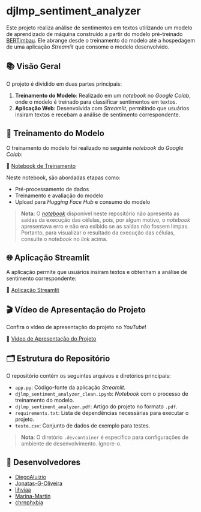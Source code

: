 ﻿# djlmp_sentiment_analyzer

Este projeto realiza análise de sentimentos em textos utilizando um modelo de aprendizado de máquina construído a partir do modelo pré-treinado [BERTimbau](https://huggingface.co/neuralmind/bert-base-portuguese-cased). Ele abrange desde o treinamento do modelo até a hospedagem de uma aplicação *Streamlit* que consome o modelo desenvolvido.

## 📚 Visão Geral

O projeto é dividido em duas partes principais:

1. **Treinamento do Modelo**: Realizado em um *notebook* no *Google Colab*, onde o modelo é treinado para classificar sentimentos em textos.
2. **Aplicação Web**: Desenvolvida com *Streamlit*, permitindo que usuários insiram textos e recebam a análise de sentimento correspondente.

## 🧪 Treinamento do Modelo

O treinamento do modelo foi realizado no seguinte *notebook* do *Google Colab*:

🔗 [Notebook de Treinamento](https://colab.research.google.com/drive/1V4QV0cRvzC_kD7VP3-IERHT2zWapuPcL#scrollTo=3WHgFkjcXKW0)

Neste notebook, são abordadas etapas como:

- Pré-processamento de dados
- Treinamento e avaliação do modelo
- Upload para *Hugging Face Hub* e consumo do modelo

> **Nota**: O [*notebook*](https://github.com/chrnphxbia/djlmp_sentiment_analyzer/blob/main/djlmp_sentiment_analyzer_clean.ipynb) disponível neste repositório não apresenta as saídas da execução das células, pois, por algum motivo, o *notebook* apresentava erro e não era exibido se as saídas não fossem limpas. Portanto, para visualizar o resultado da execução das células, consulte o *notebook* no *link* acima.

## 🌐 Aplicação Streamlit

A aplicação permite que usuários insiram textos e obtenham a análise de sentimento correspondente:

🔗 [Aplicação Streamlit](https://djlmpsentimentanalyzer.streamlit.app/)

## 🎬 Vídeo de Apresentação do Projeto

Confira o vídeo de apresentação do projeto no *YouTube*!

🔗 [Vídeo de Apresentação do Projeto](https://youtu.be/kYSd-RsIzTg)

## 🗂️ Estrutura do Repositório

O repositório contém os seguintes arquivos e diretórios principais:

- `app.py`: Código-fonte da aplicação *Streamlit*.
- `djlmp_sentiment_analyzer_clean.ipynb`: *Notebook* com o processo de treinamento do modelo.
- `djlmp_sentiment_analyzer.pdf`: Artigo do projeto no formato `.pdf`.
- `requirements.txt`: Lista de dependências necessárias para executar o projeto.
- `teste.csv`: Conjunto de dados de exemplo para testes.

> **Nota**: O diretório `.devcontainer` é específico para configurações de ambiente de desenvolvimento. Ignore-o.

## 💜 Desenvolvedores
- [DiegoAluizio](https://github.com/DiegoAluizio)
- [Jonatas-G-Oliveira](https://github.com/Jonatas-G-Oliveira)
- [lihviaa](https://github.com/lihviaa)
- [Marina-Martin](https://github.com/Marina-Martin)
- [chrnphxbia](https://github.com/chrnphxbia)
